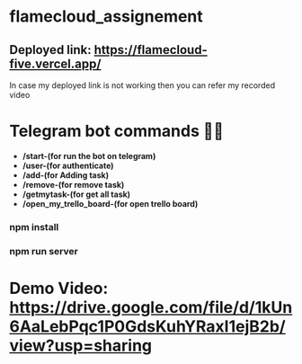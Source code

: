 # flamecloud_assignement
## Deployed link: https://flamecloud-five.vercel.app/
In case my deployed link is not working then you can refer my recorded video 


# Telegram bot commands 👨‍💻
  - **/start-(for run the bot on telegram)** 
  - **/user-(for authenticate)** 
  - **/add-(for Adding task)** 
  - **/remove-(for remove task)** 
  - **/getmytask-(for get all task)**
  - **/open_my_trello_board-(for open trello board)**
### npm install
### npm run server
# Demo Video: https://drive.google.com/file/d/1kUn6AaLebPqc1P0GdsKuhYRaxI1ejB2b/view?usp=sharing
